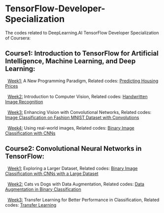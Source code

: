 # TensorFlow-Developer-Specialization

The codes related to DeepLearning.AI TensorFlow Developer Specialization of Coursera: <br />

## Course1: Introduction to TensorFlow for Artificial Intelligence, Machine Learning, and Deep Learning: 
&nbsp; <ins> Week1:</ins> A New Programming Paradigm, Related codes: [Predicting Housing Prices](Course1/Week1/C1W1_Assignment.ipynb)<br /> <br />
&nbsp; <ins> Week2:</ins> Introduction to Computer Vision, Related codes: [Handwritten Image Recognition](Course1/Week2/C1W2_Assignment.ipynb)<br /> <br />
&nbsp; <ins> Week3:</ins> Enhancing Vision with Convolutional Networks, Related codes: [Image Classification on Fashion MNIST Dataset with Convolutions](Course1/Week3/C1W3_Assignment.ipynb)<br /> <br />
&nbsp; <ins> Week4:</ins> Using real-world images, Related codes: [Binary Image Classification with CNNs](Course1/Week4/C1W4_Assignment.ipynb)

## Course2: Convolutional Neural Networks in TensorFlow:
&nbsp; <ins> Week1:</ins> Exploring a Larger Dataset, Related codes: [Binary Image Classification with CNNs with a Large Dataset](Course2/Week1/C2W1_Assignment.ipynb)<br /> <br />
&nbsp; <ins> Week2:</ins> Cats vs Dogs with Data Augmentation, Related codes: [Data Augmentation in Binary Classification](Course2/Week2/C2W2_Assignment.ipynb)<br /> <br />
&nbsp; <ins> Week3:</ins> Transfer Learning for Better Performance in Classification, Related codes: [Transfer Learning](Course2/Week3/C2W3_Assignment.ipynb)<br /> <br />
